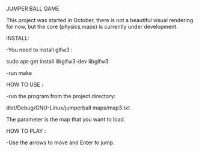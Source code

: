 JUMPER BALL GAME

This project was started in October, there is not a beautiful visual rendering for now, but the core (physics,maps) is currently under development.



INSTALL:

-You need to install glfw3 :
 
sudo apt-get install libglfw3-dev libglfw3

-run make


HOW TO USE :

-run the program from the project directory:

dist/Debug/GNU-Linux/jumperball maps/map3.txt

The parameter is the map that you want to load.


HOW TO PLAY : 

-Use the arrows to move and Enter to jump.



